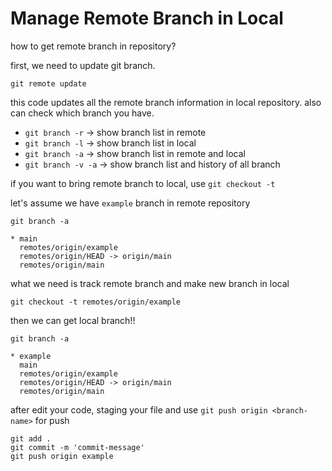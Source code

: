 # Manage Remote Branch in Local

how to get remote branch in repository?

first, we need to update git branch.

```shell
git remote update
```

this code updates all the remote branch information in local repository.
also can check which branch you have. 

- ```git branch -r``` &rarr; show branch list in remote
- ```git branch -l``` &rarr; show branch list in local
- ```git branch -a``` &rarr; show branch list in remote and local
- ```git branch -v -a``` &rarr; show branch list and history of all branch

if you want to bring remote branch to local, use ```git checkout -t```

let's assume we have ```example``` branch in remote repository
```shell
git branch -a

* main
  remotes/origin/example
  remotes/origin/HEAD -> origin/main
  remotes/origin/main
```

what we need is track remote branch and make new branch in local
```shell
git checkout -t remotes/origin/example
```

then we can get local branch!!
```shell
git branch -a

* example
  main
  remotes/origin/example
  remotes/origin/HEAD -> origin/main
  remotes/origin/main
```

after edit your code, staging your file and use ```git push origin <branch-name>``` for push

```shell
git add .
git commit -m 'commit-message'
git push origin example
```
